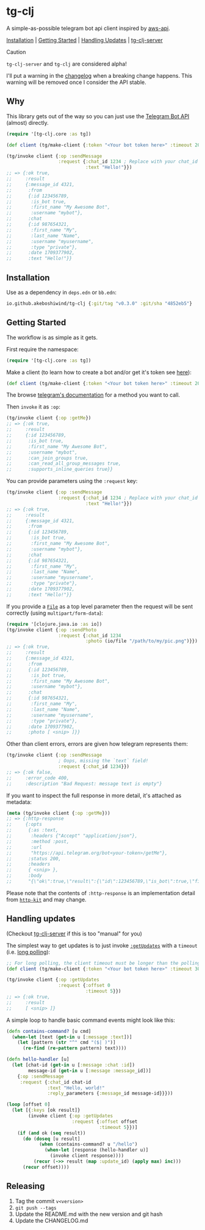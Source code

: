 # tg-clj

A simple-as-possible telegram bot api client inspired by [aws-api](https://github.com/cognitect-labs/aws-api).

<p>
  <a href="#installation">Installation</a> |
  <a href="#getting-started">Getting Started</a> |
  <a href="#handling-updates">Handling Updates</a> |
  <a href="https://github.com/Akeboshiwind/tg-clj-server">tg-clj-server</a>
</p>

> [!CAUTION]
> `tg-clj-server` and `tg-clj` are considered alpha!
>
> I'll put a warning in the [changelog](/CHANGELOG.md) when a breaking change happens.
> This warning will be removed once I consider the API stable.



## Why

This library gets out of the way so you can just use the [Telegram Bot API](https://core.telegram.org/bots/api) (almost) directly.

```clojure
(require '[tg-clj.core :as tg])

(def client (tg/make-client {:token "<Your bot token here>" :timeout 20000}))

(tg/invoke client {:op :sendMessage
                   :request {:chat_id 1234 ; Replace with your chat_id
                             :text "Hello!"}})
;; => {:ok true,
;;     :result
;;     {:message_id 4321,
;;      :from
;;      {:id 123456789,
;;       :is_bot true,
;;       :first_name "My Awesome Bot",
;;       :username "mybot"},
;;      :chat
;;      {:id 987654321,
;;       :first_name "My",
;;       :last_name "Name",
;;       :username "myusername",
;;       :type "private"},
;;      :date 1709377902,
;;      :text "Hello!"}}
```



## Installation

Use as a dependency in `deps.edn` or `bb.edn`:

```clojure
io.github.akeboshiwind/tg-clj {:git/tag "v0.3.0" :git/sha "4852eb5"}
```



## Getting Started

The workflow is as simple as it gets.

First require the namespace:

```clojure
(require '[tg-clj.core :as tg])
```

Make a client (to learn how to create a bot and/or get it's token see [here](https://core.telegram.org/bots/features#botfather)):
```clojure
(def client (tg/make-client {:token "<Your bot token here>" :timeout 20000}))
```

The browse [telegram's documentation](https://core.telegram.org/bots/api#available-methods) for a method you want to call.

Then `invoke` it as `:op`:
```clojure
(tg/invoke client {:op :getMe})
;; => {:ok true,
;;     :result
;;     {:id 123456789,
;;      :is_bot true,
;;      :first_name "My Awesome Bot",
;;      :username "mybot",
;;      :can_join_groups true,
;;      :can_read_all_group_messages true,
;;      :supports_inline_queries true}}
```

You can provide parameters using the `:request` key:
```clojure
(tg/invoke client {:op :sendMessage
                   :request {:chat_id 1234 ; Replace with your chat_id
                             :text "Hello!"}})
;; => {:ok true,
;;     :result
;;     {:message_id 4321,
;;      :from
;;      {:id 123456789,
;;       :is_bot true,
;;       :first_name "My Awesome Bot",
;;       :username "mybot"},
;;      :chat
;;      {:id 987654321,
;;       :first_name "My",
;;       :last_name "Name",
;;       :username "myusername",
;;       :type "private"},
;;      :date 1709377902,
;;      :text "Hello!"}}
```

If you provide a [`File`](https://clojuredocs.org/clojure.java.io/file) as a top level parameter then the request will be sent correctly (using `multipart/form-data`):
```clojure
(require '[clojure.java.io :as io])
(tg/invoke client {:op :sendPhoto
                   :request {:chat_id 1234
                             :photo (io/file "/path/to/my/pic.png")}})
;; => {:ok true,
;;     :result
;;     {:message_id 4321,
;;      :from
;;      {:id 123456789,
;;       :is_bot true,
;;       :first_name "My Awesome Bot",
;;       :username "mybot"},
;;      :chat
;;      {:id 987654321,
;;       :first_name "My",
;;       :last_name "Name",
;;       :username "myusername",
;;       :type "private"},
;;      :date 1709377902,
;;      :photo [ <snip> ]}}
```

Other than client errors, errors are given how telegram represents them:

```clojure
(tg/invoke client {:op :sendMessage
                   ; Oops, missing the `text` field!
                   :request {:chat_id 1234}})
;; => {:ok false,
;;     :error_code 400,
;;     :description "Bad Request: message text is empty"}
```

If you want to inspect the full response in more detail, it's attached as metadata:

```clojure
(meta (tg/invoke client {:op :getMe}))
;; => {:http-response
;;     {:opts
;;      {:as :text,
;;       :headers {"Accept" "application/json"},
;;       :method :post,
;;       :url
;;       "https://api.telegram.org/bot<your-token>/getMe"},
;;      :status 200,
;;      :headers
;;      { <snip> },
;;      :body
;;      "{\"ok\":true,\"result\":{\"id\":123456789,\"is_bot\":true,\"first_name\":\"My Awesome Bot\",\"username\":\"mybot\",\"can_join_groups\":true,\"can_read_all_group_messages\":true,\"supports_inline_queries\":true}}"}}
```

Please note that the contents of `:http-response` is an implementation detail from [`http-kit`](https://github.com/http-kit/http-kit) and may change.



## Handling updates

(Checkout [tg-clj-server](https://github.com/Akeboshiwind/tg-clj-server) if this is too "manual" for you)

The simplest way to get updates is to just invoke [`:getUpdates`](https://core.telegram.org/bots/api#getupdates) with a `timeout` (i.e. [long polling](https://en.wikipedia.org/wiki/Push_technology#Long_polling)):

```clojure
;; For long polling, the client timeout must be longer than the polling timeout
(def client (tg/make-client {:token "<Your bot token here>" :timeout 30000}))

(tg/invoke client {:op :getUpdates
                   :request {:offset 0
                             :timeout 5}})
;; => {:ok true,
;;     :result
;;     [ <snip> ]}
```

A simple loop to handle basic command events might look like this:

```clojure
(defn contains-command? [u cmd]
  (when-let [text (get-in u [:message :text])]
    (let [pattern (str "^" cmd "($| )")]
      (re-find (re-pattern pattern) text))))

(defn hello-handler [u]
  (let [chat-id (get-in u [:message :chat :id])
        message-id (get-in u [:message :message_id])]
    {:op :sendMessage
     :request {:chat_id chat-id
               :text "Hello, world!"
               :reply_parameters {:message_id message-id}}}))

(loop [offset 0]
  (let [{:keys [ok result]}
        (invoke client {:op :getUpdates
                        :request {:offset offset
                                  :timeout 5}})]
    (if (and ok (seq result))
      (do (doseq [u result]
            (when (contains-command? u "/hello")
              (when-let [response (hello-handler u)]
                (invoke client response))))
          (recur (->> result (map :update_id) (apply max) inc)))
      (recur offset))))
```



## Releasing

1. Tag the commit `v<version>`
2. `git push --tags`
3. Update the README.md with the new version and git hash
4. Update the CHANGELOG.md
